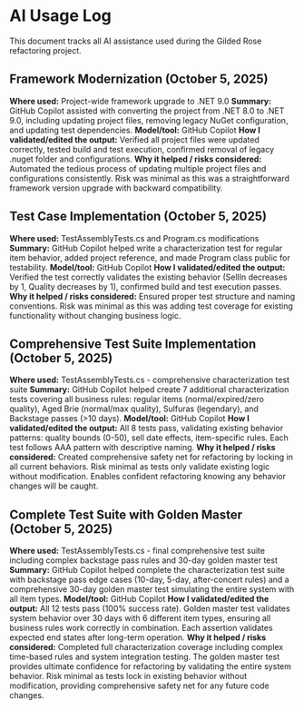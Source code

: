# AI Usage Log

This document tracks all AI assistance used during the Gilded Rose refactoring project.

## Framework Modernization (October 5, 2025)

**Where used:** Project-wide framework upgrade to .NET 9.0
**Summary:** GitHub Copilot assisted with converting the project from .NET 8.0 to .NET 9.0, including updating project files, removing legacy NuGet configuration, and updating test dependencies.
**Model/tool:** GitHub Copilot
**How I validated/edited the output:** Verified all project files were updated correctly, tested build and test execution, confirmed removal of legacy .nuget folder and configurations.
**Why it helped / risks considered:** Automated the tedious process of updating multiple project files and configurations consistently. Risk was minimal as this was a straightforward framework version upgrade with backward compatibility.

## Test Case Implementation (October 5, 2025)

**Where used:** TestAssemblyTests.cs and Program.cs modifications
**Summary:** GitHub Copilot helped write a characterization test for regular item behavior, added project reference, and made Program class public for testability.
**Model/tool:** GitHub Copilot
**How I validated/edited the output:** Verified the test correctly validates the existing behavior (SellIn decreases by 1, Quality decreases by 1), confirmed build and test execution passes.
**Why it helped / risks considered:** Ensured proper test structure and naming conventions. Risk was minimal as this was adding test coverage for existing functionality without changing business logic.

## Comprehensive Test Suite Implementation (October 5, 2025)

**Where used:** TestAssemblyTests.cs - comprehensive characterization test suite
**Summary:** GitHub Copilot helped create 7 additional characterization tests covering all business rules: regular items (normal/expired/zero quality), Aged Brie (normal/max quality), Sulfuras (legendary), and Backstage passes (>10 days).
**Model/tool:** GitHub Copilot
**How I validated/edited the output:** All 8 tests pass, validating existing behavior patterns: quality bounds (0-50), sell date effects, item-specific rules. Each test follows AAA pattern with descriptive naming.
**Why it helped / risks considered:** Created comprehensive safety net for refactoring by locking in all current behaviors. Risk minimal as tests only validate existing logic without modification. Enables confident refactoring knowing any behavior changes will be caught.

## Complete Test Suite with Golden Master (October 5, 2025)

**Where used:** TestAssemblyTests.cs - final comprehensive test suite including complex backstage pass rules and 30-day golden master test
**Summary:** GitHub Copilot helped complete the characterization test suite with backstage pass edge cases (10-day, 5-day, after-concert rules) and a comprehensive 30-day golden master test simulating the entire system with all item types.
**Model/tool:** GitHub Copilot
**How I validated/edited the output:** All 12 tests pass (100% success rate). Golden master test validates system behavior over 30 days with 6 different item types, ensuring all business rules work correctly in combination. Each assertion validates expected end states after long-term operation.
**Why it helped / risks considered:** Completed full characterization coverage including complex time-based rules and system integration testing. The golden master test provides ultimate confidence for refactoring by validating the entire system behavior. Risk minimal as tests lock in existing behavior without modification, providing comprehensive safety net for any future code changes.